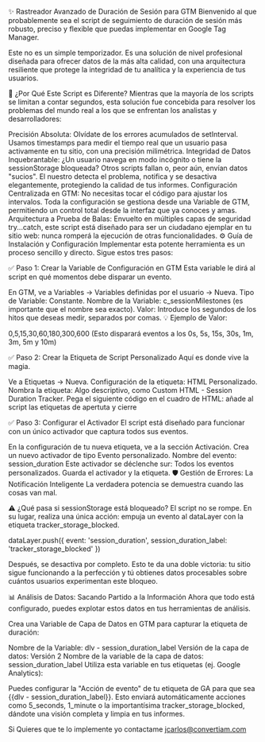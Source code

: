 ✨ Rastreador Avanzado de Duración de Sesión para GTM
Bienvenido al que probablemente sea el script de seguimiento de duración de sesión más robusto, preciso y flexible que puedas implementar en Google Tag Manager.

Este no es un simple temporizador. Es una solución de nivel profesional diseñada para ofrecer datos de la más alta calidad, con una arquitectura resiliente que protege la integridad de tu analítica y la experiencia de tus usuarios.

🚀 ¿Por Qué Este Script es Diferente?
Mientras que la mayoría de los scripts se limitan a contar segundos, esta solución fue concebida para resolver los problemas del mundo real a los que se enfrentan los analistas y desarrolladores:

Precisión Absoluta: Olvídate de los errores acumulados de setInterval. Usamos timestamps para medir el tiempo real que un usuario pasa activamente en tu sitio, con una precisión milimétrica.
Integridad de Datos Inquebrantable: ¿Un usuario navega en modo incógnito o tiene la sessionStorage bloqueada? Otros scripts fallan o, peor aún, envían datos "sucios". El nuestro detecta el problema, notifica y se desactiva elegantemente, protegiendo la calidad de tus informes.
Configuración Centralizada en GTM: No necesitas tocar el código para ajustar los intervalos. Toda la configuración se gestiona desde una Variable de GTM, permitiendo un control total desde la interfaz que ya conoces y amas.
Arquitectura a Prueba de Balas: Envuelto en múltiples capas de seguridad try...catch, este script está diseñado para ser un ciudadano ejemplar en tu sitio web: nunca romperá la ejecución de otras funcionalidades.
⚙️ Guía de Instalación y Configuración
Implementar esta potente herramienta es un proceso sencillo y directo. Sigue estos tres pasos:

✅ Paso 1: Crear la Variable de Configuración en GTM
Esta variable le dirá al script en qué momentos debe disparar un evento.

En GTM, ve a Variables → Variables definidas por el usuario → Nueva.
Tipo de Variable: Constante.
Nombre de la Variable: c_sessionMilestones (es importante que el nombre sea exacto).
Valor: Introduce los segundos de los hitos que deseas medir, separados por comas.
💡 Ejemplo de Valor:

0,5,15,30,60,180,300,600
(Esto disparará eventos a los 0s, 5s, 15s, 30s, 1m, 3m, 5m y 10m)

✅ Paso 2: Crear la Etiqueta de Script Personalizado
Aquí es donde vive la magia.

Ve a Etiquetas → Nueva.
Configuración de la etiqueta: HTML Personalizado.
Nombra la etiqueta: Algo descriptivo, como Custom HTML - Session Duration Tracker.
Pega el siguiente código en el cuadro de HTML: añade al script las etiquetas de apertuta y cierre <script></script>

✅ Paso 3: Configurar el Activador
El script está diseñado para funcionar con un único activador que captura todos sus eventos.

En la configuración de tu nueva etiqueta, ve a la sección Activación.
Crea un nuevo activador de tipo Evento personalizado.
Nombre del evento: session_duration
Este activador se déclenche sur: Todos los eventos personalizados.
Guarda el activador y la etiqueta.
🛡️ Gestión de Errores: La Notificación Inteligente
La verdadera potencia se demuestra cuando las cosas van mal.

⚠️ ¿Qué pasa si sessionStorage está bloqueado?
El script no se rompe. En su lugar, realiza una única acción: empuja un evento al dataLayer con la etiqueta tracker_storage_blocked.

dataLayer.push({ event: 'session_duration', session_duration_label: 'tracker_storage_blocked' })

Después, se desactiva por completo. Esto te da una doble victoria: tu sitio sigue funcionando a la perfección y tú obtienes datos procesables sobre cuántos usuarios experimentan este bloqueo.

📊 Análisis de Datos: Sacando Partido a la Información
Ahora que todo está configurado, puedes explotar estos datos en tus herramientas de análisis.

Crea una Variable de Capa de Datos en GTM para capturar la etiqueta de duración:

Nombre de la Variable: dlv - session_duration_label
Versión de la capa de datos: Versión 2
Nombre de la variable de la capa de datos: session_duration_label
Utiliza esta variable en tus etiquetas (ej. Google Analytics):

Puedes configurar la "Acción de evento" de tu etiqueta de GA para que sea {{dlv - session_duration_label}}.
Esto enviará automáticamente acciones como 5_seconds, 1_minute o la importantísima tracker_storage_blocked, dándote una visión completa y limpia en tus informes.

Si Quieres que te lo implemente yo contactame jcarlos@convertiam.com